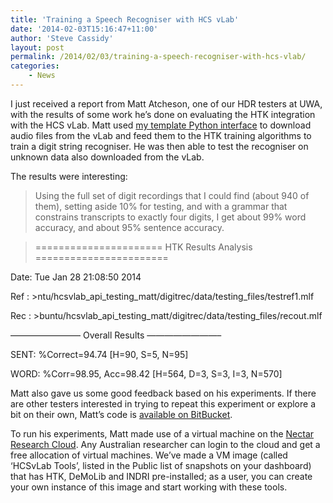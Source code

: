 ```yaml
---
title: 'Training a Speech Recogniser with HCS vLab'
date: '2014-02-03T15:16:47+11:00'
author: 'Steve Cassidy'
layout: post
permalink: /2014/02/03/training-a-speech-recogniser-with-hcs-vlab/
categories:
    - News
---
```


I just received a report from Matt Atcheson, one of our HDR testers at UWA, with the results of some work he’s done on evaluating the HTK integration with the HCS vLab. Matt used [my template Python interface](https://bitbucket.org/stevecassidy/hcsvlab_api_testing) to download audio files from the vLab and feed them to the HTK training algorithms to train a digit string recogniser. He was then able to test the recogniser on unknown data also downloaded from the vLab.

The results were interesting:

> Using the full set of digit recordings that I could find (about 940 of them), setting aside 10% for testing, and with a grammar that constrains transcripts to exactly four digits, I get about 99% word accuracy, and about 95% sentence accuracy.

> ====================== HTK Results Analysis =======================

 Date: Tue Jan 28 21:08:50 2014

 Ref : &gt;ntu/hcsvlab_api_testing_matt/digitrec/data/testing_files/testref1.mlf

 Rec : &gt;buntu/hcsvlab_api_testing_matt/digitrec/data/testing_files/recout.mlf

———————— Overall Results ————————–

SENT: %Correct=94.74 [H=90, S=5, N=95]

WORD: %Corr=98.95, Acc=98.42 [H=564, D=3, S=3, I=3, N=570]





Matt also gave us some good feedback based on his experiments. If there are other testers interested in trying to repeat this experiment or explore a bit on their own, Matt’s code is [available on BitBucket](https://bitbucket.org/mhongkong/hcsvlab_api_testing_matt/overview).



To run his experiments, Matt made use of a virtual machine on the [Nectar Research Cloud](http://nectar.org.au/research-cloud). Any Australian researcher can login to the cloud and get a free allocation of virtual machines. We’ve made a VM image (called ‘HCSvLab Tools’, listed in the Public list of snapshots on your dashboard) that has HTK, DeMoLib and INDRI pre-installed; as a user, you can create your own instance of this image and start working with these tools.







